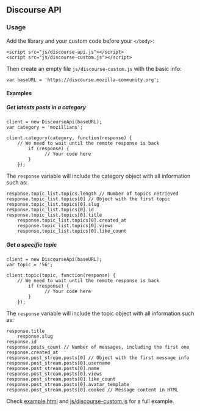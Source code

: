 ## Discourse API

### Usage

Add the library and your custom code before your ``</body>``:

    <script src="js/discourse-api.js"></script>
    <script src="js/discourse-custom.js"></script>

Then create an empty file ``js/discourse-custom.js`` with the basic info:

	var baseURL = 'https://discourse.mozilla-community.org';

#### Examples

##### Get latests posts in a category

	client = new DiscourseApi(baseURL);
	var category = 'mozillians';

	client.category(category, function(response) {
        // We need to wait until the remote response is back
            if (response) {
                  // Your code here  
            }
        });
The ``response`` variable will include the category object with all information such as:

	response.topic_list.topics.length // Number of topics retrieved
	response.topic_list.topics[0] // Object with the first topic
	response.topic_list.topics[0].slug
	response.topic_list.topics[0].id
	response.topic_list.topics[0].title
        response.topic_list.topics[0].created_at
        response.topic_list.topics[0].views
        response.topic_list.topics[0].like_count

##### Get a specific topic

	client = new DiscourseApi(baseURL);
	var topic = '56';

	client.topic(topic, function(response) {
        // We need to wait until the remote response is back
            if (response) {
                  // Your code here  
            }
        });

The ``response`` variable will include the topic object with all information such as:

	response.title
        response.slug
	response.id
	response.posts_count // Number of messages, including the first one
	response.created_at
	response.post_stream.posts[0] // Object with the first message info
	response.post_stream.posts[0].username
	response.post_stream.posts[0].name
	response.post_stream.posts[0].views
	response.post_stream.posts[0].like_count
	response.post_stream.posts[0].avatar_template
	response.post_stream.posts[0].cooked // Message content in HTML
	
Check [example.html](https://github.com/nukeador/discourse-blog/blob/master/example.html) and [js/discourse-custom.js](https://github.com/nukeador/discourse-blog/blob/master/js/discourse-custom.js) for a full example.
